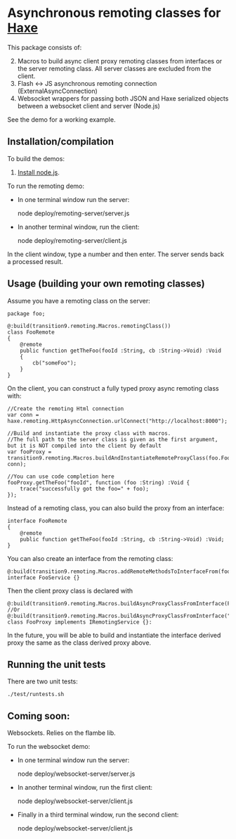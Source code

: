 [haxe]: http://http://haxe.org
[nodejs]:http://nodejs.org/

# Asynchronous remoting classes for [Haxe][haxe]

This package consists of:

2. Macros to build async client proxy remoting classes from interfaces or the server remoting class.  All server classes are excluded from the client.
3. Flash <-> JS asynchronous remoting connection (ExternalAsyncConnection)
4. Websocket wrappers for passing both JSON and Haxe serialized objects between a websocket client and server (Node.js)

See the demo for a working example.

## Installation/compilation

To build the demos:

1. [Install node.js][nodejs].

To run the remoting demo:

- In one terminal window run the server:
	
	node deploy/remoting-server/server.js

- In another terminal window, run the client:
	
	node deploy/remoting-server/client.js
	
In the client window, type a number and then enter.  The server sends back a processed result.


## Usage (building your own remoting classes)

Assume you have a remoting class on the server:

	package foo;

	@:build(transition9.remoting.Macros.remotingClass())
	class FooRemote
	{
		@remote
		public function getTheFoo(fooId :String, cb :String->Void) :Void
		{
			cb("someFoo");
		}
	}
	
On the client, you can construct a fully typed proxy async remoting class with:

	//Create the remoting Html connection
	var conn = haxe.remoting.HttpAsyncConnection.urlConnect("http://localhost:8000");
	
	//Build and instantiate the proxy class with macros.  
	//The full path to the server class is given as the first argument, but it is NOT compiled into the client by default
	var fooProxy = transition9.remoting.Macros.buildAndInstantiateRemoteProxyClass(foo.FooRemote, conn);
	
	//You can use code completion here
	fooProxy.getTheFoo("fooId", function (foo :String) :Void {
		trace("successfully got the foo=" + foo);
	});
	
Instead of a remoting class, you can also build the proxy from an interface:

	interface FooRemote
	{
		@remote
		public function getTheFoo(fooId :String, cb :String->Void) :Void;
	}
	
You can also create an interface from the remoting class:

	@:build(transition9.remoting.Macros.addRemoteMethodsToInterfaceFrom(foo.FooRemote))
	interface FooService {}
	
Then the client proxy class is declared with

	@:build(transition9.remoting.Macros.buildAsyncProxyClassFromInterface(FooRemote))
	//Or @:build(transition9.remoting.Macros.buildAsyncProxyClassFromInterface("foo.FooRemote"))
	class FooProxy implements IRemotingService {}:
	
In the future, you will be able to build and instantiate the interface derived proxy the same as the class derived proxy above.

## Running the unit tests

There are two unit tests:

	./test/runtests.sh
	
## Coming soon:

Websockets.  Relies on the flambe lib.

To run the websocket demo:

- In one terminal window run the server:
	
	node deploy/websocket-server/server.js

- In another terminal window, run the first client:
	
	node deploy/websocket-server/client.js
	
- Finally in a third terminal window, run the second client:
	
	node deploy/websocket-server/client.js
